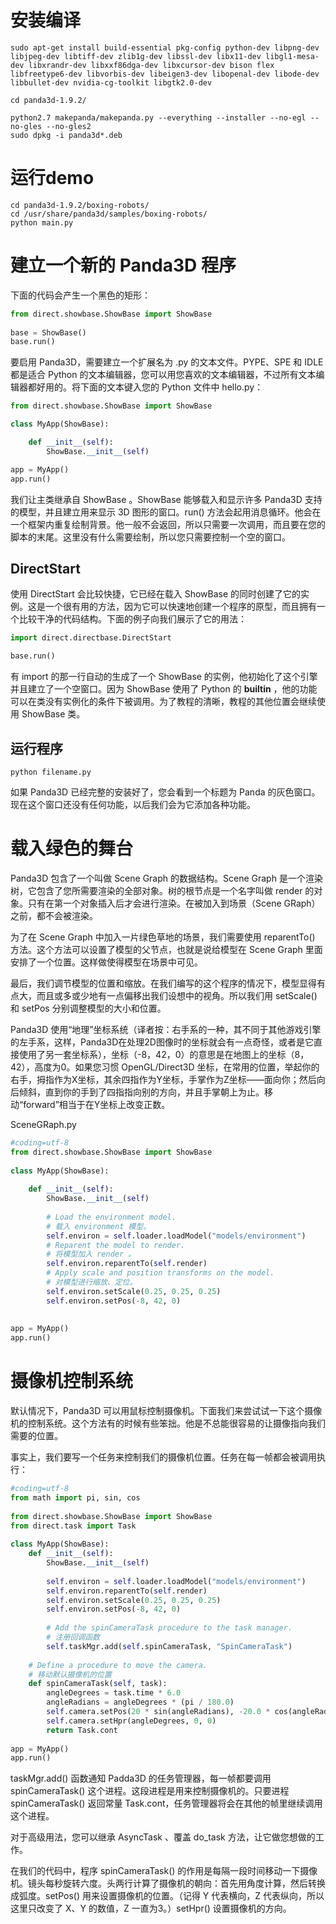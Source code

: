 # 安装编译

```shell
sudo apt-get install build-essential pkg-config python-dev libpng-dev libjpeg-dev libtiff-dev zlib1g-dev libssl-dev libx11-dev libgl1-mesa-dev libxrandr-dev libxxf86dga-dev libxcursor-dev bison flex libfreetype6-dev libvorbis-dev libeigen3-dev libopenal-dev libode-dev libbullet-dev nvidia-cg-toolkit libgtk2.0-dev

cd panda3d-1.9.2/

python2.7 makepanda/makepanda.py --everything --installer --no-egl --no-gles --no-gles2
sudo dpkg -i panda3d*.deb
```

# 运行demo

```shell
cd panda3d-1.9.2/boxing-robots/
cd /usr/share/panda3d/samples/boxing-robots/
python main.py
```

# 建立一个新的 Panda3D 程序

下面的代码会产生一个黑色的矩形：
```python
from direct.showbase.ShowBase import ShowBase
 
base = ShowBase()
base.run()
```

要启用 Panda3D，需要建立一个扩展名为 .py 的文本文件。PYPE、SPE 和 IDLE 都是适合 Python 的文本编辑器，您可以用您喜欢的文本编辑器，不过所有文本编辑器都好用的。将下面的文本键入您的 Python 文件中 hello.py：
```python
from direct.showbase.ShowBase import ShowBase 

class MyApp(ShowBase): 

    def __init__(self):
        ShowBase.__init__(self) 

app = MyApp()
app.run()
```
我们让主类继承自 ShowBase 。ShowBase 能够载入和显示许多 Panda3D 支持的模型，并且建立用来显示 3D 图形的窗口。run() 方法会起用消息循环。他会在一个框架内重复绘制背景。他一般不会返回，所以只需要一次调用，而且要在您的脚本的末尾。这里没有什么需要绘制，所以您只需要控制一个空的窗口。

## DirectStart

使用 DirectStart 会比较快捷，它已经在载入 ShowBase 的同时创建了它的实例。这是一个很有用的方法，因为它可以快速地创建一个程序的原型，而且拥有一个比较干净的代码结构。下面的例子向我们展示了它的用法：
```python
import direct.directbase.DirectStart

base.run()
```

有 import 的那一行自动的生成了一个 ShowBase 的实例，他初始化了这个引擎并且建立了一个空窗口。因为 ShowBase 使用了 Python 的 __builtin__ ，他的功能可以在类没有实例化的条件下被调用。为了教程的清晰，教程的其他位置会继续使用 ShowBase 类。

## 运行程序

```shell
python filename.py
```
如果 Panda3D 已经完整的安装好了，您会看到一个标题为 Panda 的灰色窗口。现在这个窗口还没有任何功能，以后我们会为它添加各种功能。

# 载入绿色的舞台

Panda3D 包含了一个叫做 Scene Graph 的数据结构。Scene Graph 是一个渲染树，它包含了您所需要渲染的全部对象。树的根节点是一个名字叫做 render 的对象。只有在第一个对象插入后才会进行渲染。在被加入到场景（Scene GRaph）之前，都不会被渲染。

为了在 Scene Graph 中加入一片绿色草地的场景，我们需要使用 reparentTo() 方法。这个方法可以设置了模型的父节点，也就是说给模型在 Scene Graph 里面安排了一个位置。这样做使得模型在场景中可见。

最后，我们调节模型的位置和缩放。在我们编写的这个程序的情况下，模型显得有点大，而且或多或少地有一点偏移出我们设想中的视角。所以我们用 setScale() 和 setPos 分别调整模型的大小和位置。

Panda3D 使用“地理”坐标系统（译者按：右手系的一种，其不同于其他游戏引擎的左手系，这样，Panda3D在处理2D图像时的坐标就会有一点奇怪，或者是它直接使用了另一套坐标系），坐标（-8，42，0）的意思是在地图上的坐标（8，42），高度为0。如果您习惯 OpenGL/Direct3D 坐标，在常用的位置，举起你的右手，拇指作为X坐标，其余四指作为Y坐标，手掌作为Z坐标——面向你；然后向后倾斜，直到你的手到了四指指向别的方向，并且手掌朝上为止。移动“forward”相当于在Y坐标上改变正数。

SceneGRaph.py

```python
#coding=utf-8
from direct.showbase.ShowBase import ShowBase
 
class MyApp(ShowBase):
 
    def __init__(self):
        ShowBase.__init__(self)
 
        # Load the environment model.
        # 载入 environment 模型。
        self.environ = self.loader.loadModel("models/environment")
        # Reparent the model to render.
        # 将模型加入 render 。
        self.environ.reparentTo(self.render)
        # Apply scale and position transforms on the model.
        # 对模型进行缩放、定位。
        self.environ.setScale(0.25, 0.25, 0.25)
        self.environ.setPos(-8, 42, 0)
 
 
app = MyApp()
app.run()
```

# 摄像机控制系统

默认情况下，Panda3D 可以用鼠标控制摄像机。下面我们来尝试试一下这个摄像机的控制系统。这个方法有的时候有些笨拙。他是不总能很容易的让摄像指向我们需要的位置。


事实上，我们要写一个任务来控制我们的摄像机位置。任务在每一帧都会被调用执行：

```python
#coding=utf-8
from math import pi, sin, cos
 
from direct.showbase.ShowBase import ShowBase
from direct.task import Task
 
class MyApp(ShowBase):
    def __init__(self):
        ShowBase.__init__(self)
 
        self.environ = self.loader.loadModel("models/environment")
        self.environ.reparentTo(self.render)
        self.environ.setScale(0.25, 0.25, 0.25)
        self.environ.setPos(-8, 42, 0)
 
        # Add the spinCameraTask procedure to the task manager.
        # 注册回调函数
        self.taskMgr.add(self.spinCameraTask, "SpinCameraTask")
 
    # Define a procedure to move the camera.
    # 移动默认摄像机的位置
    def spinCameraTask(self, task):
        angleDegrees = task.time * 6.0
        angleRadians = angleDegrees * (pi / 180.0)
        self.camera.setPos(20 * sin(angleRadians), -20.0 * cos(angleRadians), 3)
        self.camera.setHpr(angleDegrees, 0, 0)
        return Task.cont
 
app = MyApp()
app.run()
```
taskMgr.add() 函数通知 Padda3D 的任务管理器，每一帧都要调用 spinCameraTask() 这个进程。这段进程是用来控制摄像机的。只要进程 spinCameraTask() 返回常量 Task.cont，任务管理器将会在其他的帧里继续调用这个进程。

对于高级用法，您可以继承 AsyncTask 、覆盖 do_task 方法，让它做您想做的工作。

在我们的代码中，程序 spinCameraTask() 的作用是每隔一段时间移动一下摄像机。镜头每秒旋转六度。头两行计算了摄像机的朝向：首先用角度计算，然后转换成弧度。setPos() 用来设置摄像机的位置。（记得 Y 代表横向，Z 代表纵向，所以这里只改变了 X、Y 的数值，Z 一直为3。）setHpr() 设置摄像机的方向。